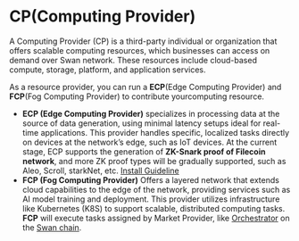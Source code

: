 # CP(Computing Provider)

A Computing Provider (CP) is a third-party individual or organization that offers scalable computing resources, which businesses can access on demand over Swan network. These resources include cloud-based compute, storage, platform, and application services.

As a resource provider, you can run a **ECP**(Edge Computing Provider) and **FCP**(Fog Computing Provider) to contribute yourcomputing resource.

* **ECP (Edge Computing Provider)** specializes in processing data at the source of data generation, using minimal latency setups ideal for real-time applications. This provider handles specific, localized tasks directly on devices at the network’s edge, such as IoT devices. At the current stage, ECP supports the generation of **ZK-Snark proof of Filecoin network**, and more ZK proof types will be gradually supported, such as Aleo, Scroll, starkNet, etc. [Install Guideline](https://github.com/swanchain/go-computing-provider/blob/v0.4.6/ubi/README.md)
* **FCP (Fog Computing Provider)** Offers a layered network that extends cloud capabilities to the edge of the network, providing services such as AI model training and deployment. This provider utilizes infrastructure like Kubernetes (K8S) to support scalable, distributed computing tasks. **FCP** will execute tasks assigned by Market Provider, like [Orchestrator](https://orchestrator.swanchain.io/) on the [Swan chain](https://swanchain.io/).
